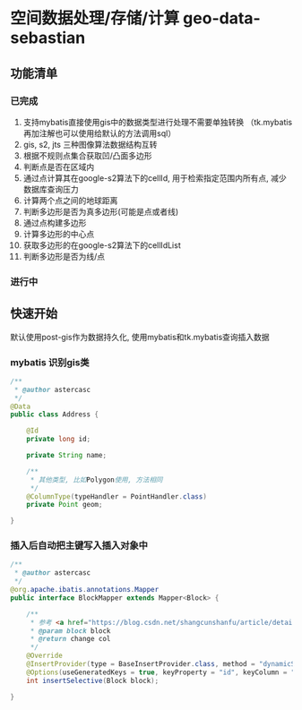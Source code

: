 # 空间数据处理/存储/计算 geo-data-sebastian

## 功能清单
### 已完成
1. 支持mybatis直接使用gis中的数据类型进行处理不需要单独转换
   （tk.mybatis再加注解也可以使用给默认的方法调用sql）
2. gis, s2, jts 三种图像算法数据结构互转
3. 根据不规则点集合获取凹/凸面多边形
4. 判断点是否在区域内
5. 通过点计算其在google-s2算法下的cellId, 用于检索指定范围内所有点, 减少数据库查询压力
6. 计算两个点之间的地球距离
7. 判断多边形是否为真多边形(可能是点或者线)
8. 通过点构建多边形
9. 计算多边形的中心点
10. 获取多边形的在google-s2算法下的cellIdList
11. 判断多边形是否为线/点

### 进行中

## 快速开始

默认使用post-gis作为数据持久化, 使用mybatis和tk.mybatis查询插入数据

### mybatis 识别gis类

```java
/**
 * @author astercasc
 */
@Data
public class Address {

    @Id
    private long id;

    private String name;

    /**
     * 其他类型, 比如Polygon使用, 方法相同
     */
    @ColumnType(typeHandler = PointHandler.class)
    private Point geom;

}
```

### 插入后自动把主键写入插入对象中

```java
/**
 * @author astercasc
 */
@org.apache.ibatis.annotations.Mapper
public interface BlockMapper extends Mapper<Block> {

    /**
     * 参考 <a href="https://blog.csdn.net/shangcunshanfu/article/details/110847744">tk-mybatis + PostgreSQL返回主键自增</a>
     * @param block block
     * @return change col
     */
    @Override
    @InsertProvider(type = BaseInsertProvider.class, method = "dynamicSQL")
    @Options(useGeneratedKeys = true, keyProperty = "id", keyColumn = "id")
    int insertSelective(Block block);

}
```

